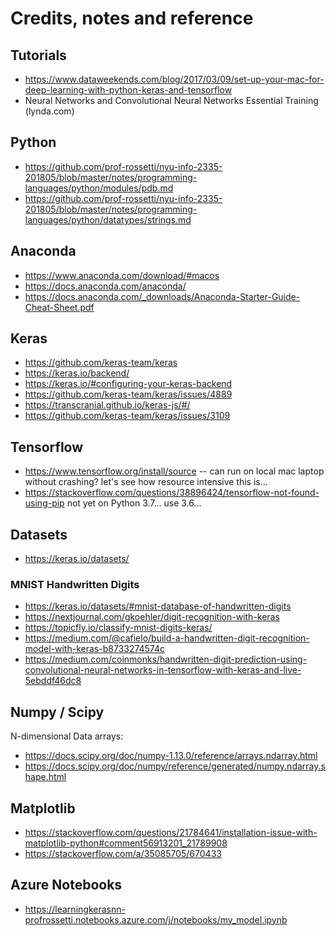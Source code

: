 # Credits, notes and reference

## Tutorials

  + https://www.dataweekends.com/blog/2017/03/09/set-up-your-mac-for-deep-learning-with-python-keras-and-tensorflow
  + Neural Networks and Convolutional Neural Networks Essential Training (lynda.com)

## Python
  + https://github.com/prof-rossetti/nyu-info-2335-201805/blob/master/notes/programming-languages/python/modules/pdb.md
  + https://github.com/prof-rossetti/nyu-info-2335-201805/blob/master/notes/programming-languages/python/datatypes/strings.md

## Anaconda

  + https://www.anaconda.com/download/#macos
  + https://docs.anaconda.com/anaconda/
  + https://docs.anaconda.com/_downloads/Anaconda-Starter-Guide-Cheat-Sheet.pdf

## Keras

  + https://github.com/keras-team/keras
  + https://keras.io/backend/
  + https://keras.io/#configuring-your-keras-backend
  + https://github.com/keras-team/keras/issues/4889
  + https://transcranial.github.io/keras-js/#/
  + https://github.com/keras-team/keras/issues/3109

## Tensorflow

  + https://www.tensorflow.org/install/source -- can run on local mac laptop without crashing? let's see how resource intensive this is...
  + https://stackoverflow.com/questions/38896424/tensorflow-not-found-using-pip not yet on Python 3.7... use 3.6...

## Datasets

  + https://keras.io/datasets/

### MNIST Handwritten Digits

  + https://keras.io/datasets/#mnist-database-of-handwritten-digits
  + https://nextjournal.com/gkoehler/digit-recognition-with-keras
  + https://topicfly.io/classify-mnist-digits-keras/
  + https://medium.com/@cafielo/build-a-handwritten-digit-recognition-model-with-keras-b8733274574c
  + https://medium.com/coinmonks/handwritten-digit-prediction-using-convolutional-neural-networks-in-tensorflow-with-keras-and-live-5ebddf46dc8

## Numpy / Scipy

N-dimensional Data arrays:

  + https://docs.scipy.org/doc/numpy-1.13.0/reference/arrays.ndarray.html
  + https://docs.scipy.org/doc/numpy/reference/generated/numpy.ndarray.shape.html

## Matplotlib

  + https://stackoverflow.com/questions/21784641/installation-issue-with-matplotlib-python#comment56913201_21789908
  + https://stackoverflow.com/a/35085705/670433

## Azure Notebooks

  + https://learningkerasnn-profrossetti.notebooks.azure.com/j/notebooks/my_model.ipynb
